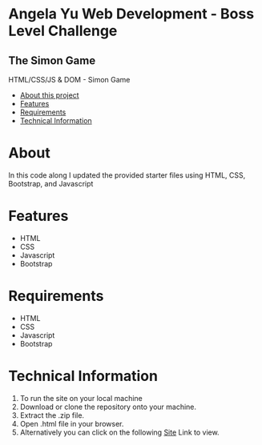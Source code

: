 
# Angela Yu Web Development - Boss Level Challenge
## The Simon Game

HTML/CSS/JS & DOM - Simon Game
* [About this project](#about)
* [Features](#features)
* [Requirements](#requirements)
* [Technical Information](#technical-information)

# About
In this code along I updated the provided starter files using HTML, CSS, Bootstrap, and Javascript


# Features
 - HTML
 - CSS
 - Javascript
 - Bootstrap

# Requirements
* HTML
* CSS
* Javascript
* Bootstrap

# Technical Information
1. To run the site on your local machine
2. Download or clone the repository onto your  machine.
3. Extract the .zip file.
4. Open .html file in your browser.
5. Alternatively you can click on the following  [Site](https://shikha954.github.io/Simon-Game/) Link to view.

